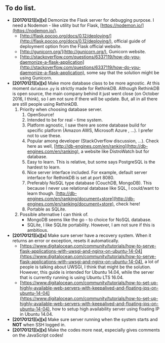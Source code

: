 ## To do list.
* __[20170121][x][x]__ Demonize the Flask server for debugging purpose. I need a Nodemon - like utility but for Flask, [https://nodemon.io/](https://nodemon.io/).
    * [http://flask.pocoo.org/docs/0.12/deploying/](http://flask.pocoo.org/docs/0.12/deploying/), official guide of deployment option from the Flask official website.
    * [http://gunicorn.org/](http://gunicorn.org/), Gunicorn website.
    * [http://stackoverflow.com/questions/6337119/how-do-you-daemonize-a-flask-application](http://stackoverflow.com/questions/6337119/how-do-you-daemonize-a-flask-application), some say that the solution might be using Gunicorn.
* __[20170121][x][x]__ Make more database class to be more agnostic. At this moment `database.py` is strictly made for RethinkDB. Although RethinkDB is open source, the main company behind it just went close (on October 2016, I think), so I am not sure if there will be update. But, all in all there are still people using RethinkDB.
    1. Priority when choosing database server.
        1. OpenSource!
        1. Intended to be for real - time system.
        1. Platform agnostic, I saw there are some database build for specific platform (Amazon AWS, Microsoft Azure , ...). I prefer not to use these.
        1. Popular among developer (StackOverflow discussion, ...). Check here as well, [http://db-engines.com/en/ranking](http://db-engines.com/en/ranking), a website like DistroWatch but for database.
        1. Easy to learn. This is relative, but some says PostgreSQL is the hardest to learn. 
        1. Nice server interface included. For example, default server interface for RethinkDB is set at port 8080.
        1. Preferably NoSQL type database (CouchDB, MongoDB). This because I never use relational database like SQL, I could/want to learn though. [http://db-engines.com/en/ranking/document+store](http://db-engines.com/en/ranking/document+store), check here!
        1. Portable as SQLite.
    1. Possible alternative I can think of.
        * MongoDB seems like the go - to choice for NoSQL database.
        * SQLite, I like SQLite portability. However, I am not sure if this is ambitious.
* __[20170121][x][x]__ Make sure server have a recovery system. When it returns an error or exception, resets it automatically.
    * [https://www.digitalocean.com/community/tutorials/how-to-serve-flask-applications-with-uwsgi-and-nginx-on-ubuntu-14-04](https://www.digitalocean.com/community/tutorials/how-to-serve-flask-applications-with-uwsgi-and-nginx-on-ubuntu-14-04), a lot of people is talking about UWSGI, I think that might be the solution. However, this guide is intended for Ubuntu 14.04, while the server that is currently running is using Ubuntu LTS 16.04.
    * [https://www.digitalocean.com/community/tutorials/how-to-set-up-highly-available-web-servers-with-keepalived-and-floating-ips-on-ubuntu-14-04](https://www.digitalocean.com/community/tutorials/how-to-set-up-highly-available-web-servers-with-keepalived-and-floating-ips-on-ubuntu-14-04), how to setup high availability server using floating IP in Ubuntu 14.04.
* __[20170121][x][x]__ Make sure server running when the system starts and __NOT__ when SSH logged in.
* __[20170121][x][x]__ Make the codes more neat, especially gives comments on the JavaScript codes!
